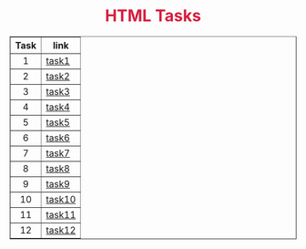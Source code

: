 <!DOCTYPE html>
<html lang="en">
<head>
    <meta charset="UTF-8">
    <meta name="viewport" content="width=device-width, initial-scale=1.0">
</head>
<body>
    <h1 style="text-align:center; color:rgb(213, 31, 62)"> HTML Tasks</h1>
    <table border="1" align="center">
        <tr>
            <th>Task</th>
            <th>link</th>
        </tr>
        <tr>
            <td align="center">1</td>
            <td><a href="https://shankar0712-g.github.io/21BCE9451/task1.html">task1</a></td>
        </tr>
        <tr>
            <td align="center">2</td>
            <td><a href="https://shankar0712-g.github.io/21BCE9451/task2.html">task2</a></td>
        </tr>
        <tr>
            <td align="center">3</td>
            <td><a href="https://shankar0712-g.github.io/21BCE9451/task3.html">task3</a></td>
        </tr>
        <tr>
            <td align="center">4</td>
            <td><a href="https://shankar0712-g.github.io/21BCE9451/task4.html">task4</a></td>
        </tr>
        <tr>
            <td align="center">5</td>
            <td><a href="https://shankar0712-g.github.io/21BCE9451/task5.html">task5</a></td>
        </tr>
        <tr>
            <td align="center">6</td>
            <td><a href="https://shankar0712-g.github.io/21BCE9451/task6.html">task6</a></td>
        </tr>
        <tr>
            <td align="center">7</td>
            <td><a href="https://shankar0712-g.github.io/21BCE9451/task7.html">task7</a></td>
        </tr>
        <tr>
            <td align="center">8</td>
            <td><a href="https://shankar0712-g.github.io/21BCE9451/task8.html">task8</a></td>
        </tr>
        <tr>
            <td align="center">9</td>
            <td><a href="https://shankar0712-g.github.io/21BCE9451/task9.html">task9</a></td>
        </tr>
        <tr> 
            <td align="center">10</td>
            <td><a href="https://shankar0712-g.github.io/21BCE9451/task10.html">task10</a></td>
        </tr>
        <tr> 
            <td align="center">11</td>
            <td><a href="https://shankar0712-g.github.io/21BCE9451/task11.html">task11</a></td>
        </tr>
        <tr> 
            <td align="center">12</td>
            <td><a href="https://shankar0712-g.github.io/21BCE9451/task12.html">task12</a></td>
        </tr>
    </table>
    
</body>
</html>
